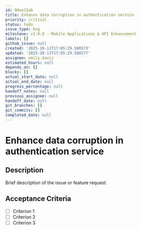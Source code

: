 ```yaml
---
id: 00ae15ab
title: Enhance data corruption in authentication service
priority: critical
status: todo
issue_type: bug
milestone: v1.9.0 - Mobile Applications & API Enhancement
labels: []
github_issue: null
created: '2025-10-11T17:05:29.580573'
updated: '2025-10-11T17:05:29.580577'
assignee: emily.davis
estimated_hours: null
depends_on: []
blocks: []
actual_start_date: null
actual_end_date: null
progress_percentage: null
handoff_notes: null
previous_assignee: null
handoff_date: null
git_branches: []
git_commits: []
completed_date: null
---
```


# Enhance data corruption in authentication service

## Description

Brief description of the issue or feature request.

## Acceptance Criteria

- [ ] Criterion 1
- [ ] Criterion 2
- [ ] Criterion 3